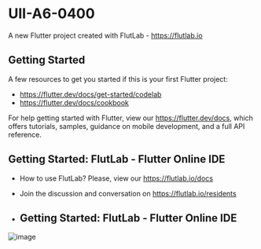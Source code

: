 # UII-A6-0400

A new Flutter project created with FlutLab - https://flutlab.io

## Getting Started

A few resources to get you started if this is your first Flutter project:

- https://flutter.dev/docs/get-started/codelab
- https://flutter.dev/docs/cookbook

For help getting started with Flutter, view our
https://flutter.dev/docs, which offers tutorials,
samples, guidance on mobile development, and a full API reference.

## Getting Started: FlutLab - Flutter Online IDE

- How to use FlutLab? Please, view our https://flutlab.io/docs
- Join the discussion and conversation on https://flutlab.io/residents

- ## Getting Started: FlutLab - Flutter Online IDE
![image](https://github.com/VegaTapiaGemaKarina/Act6-Dis0400/assets/144732543/10480b6b-379e-49d6-804f-08d6b7aef18f)
